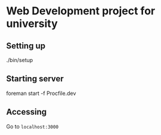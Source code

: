 # Web Development project for university

## Setting up
./bin/setup

## Starting server
foreman start -f Procfile.dev

## Accessing
Go to `localhost:3000`
